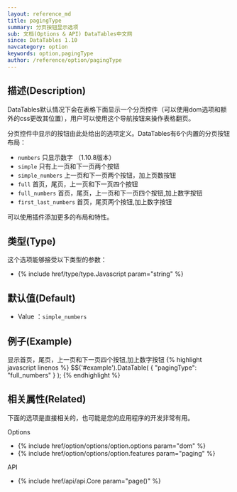```yaml
---
layout: reference_md
title: pagingType
summary: 分页按钮显示选项
sub: 文档(Options & API) DataTables中文网
since: DataTables 1.10
navcategory: option
keywords: option,pagingType
author: /reference/option/pagingType
---
```


## 描述(Description)
DataTables默认情况下会在表格下面显示一个分页控件（可以使用dom选项和额外的css更改其位置），用户可以使用这个导航按钮来操作表格翻页。

分页控件中显示的按钮由此处给出的选项定义。DataTables有6个内置的分页按钮布局：

- `numbers`  只显示数字 （1.10.8版本）
- `simple`  只有上一页和下一页两个按钮
- `simple_numbers`  上一页和下一页两个按钮，加上页数按钮
- `full`  首页，尾页，上一页和下一页四个按钮
- `full_numbers`  首页，尾页，上一页和下一页四个按钮,加上数字按钮
- `first_last_numbers`  首页，尾页两个按钮,加上数字按钮

可以使用插件添加更多的布局和特性。

## 类型(Type)
这个选项能够接受以下类型的参数：

- {% include href/type/type.Javascript param="string" %}

## 默认值(Default)
- Value ：`simple_numbers`
 
## 例子(Example)
显示首页，尾页，上一页和下一页四个按钮,加上数字按钮
{% highlight javascript linenos %}
$$('#example').DataTable( {
  "pagingType": "full_numbers"
 } );
{% endhighlight %}

## 相关属性(Related)
下面的选项是直接相关的，也可能是您的应用程序的开发非常有用。

Options

- {% include href/option/options/option.options param="dom" %}
- {% include href/option/options/option.features param="paging" %}

API

- {% include href/api/api.Core param="page()" %}
